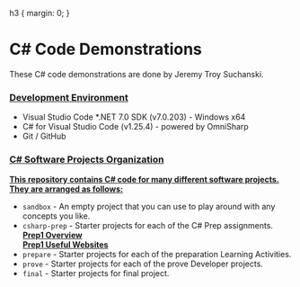 h3 {
    margin: 0;
}
# C# Code Demonstrations
These C# code demonstrations are done by Jeremy Troy Suchanski.
### <ins> Development Environment </ins>

* Visual Studio Code
*.NET 7.0 SDK (v7.0.203) - Windows x64
* C# for Visual Studio Code (v1.25.4) - powered by OmniSharp
* Git / GitHub

### <ins> C# Software Projects Organization </ins>
<ins> **This repository contains C# code for many different software projects. They are arranged as follows:** </ins>

* `sandbox` - An empty project that you can use to play around with any concepts you like.
* `csharp-prep` - Starter projects for each of the C# Prep assignments. <br>
<ins> **Prep1 Overview** </ins> <br>
<ins> **Prep1 Useful Websites** </ins>
* `prepare` - Starter projects for each of the preparation Learning Activities.
* `prove` - Starter projects for each of the prove Developer projects.
* `final` - Starter projects for final project.
